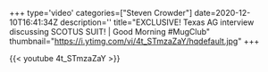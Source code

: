+++
type='video'
categories=["Steven Crowder"]
date=2020-12-10T16:41:34Z
description=''
title="EXCLUSIVE! Texas AG interview discussing SCOTUS SUIT! | Good Morning #MugClub"
thumbnail="https://i.ytimg.com/vi/4t_STmzaZaY/hqdefault.jpg"
+++

{{< youtube 4t_STmzaZaY >}}
